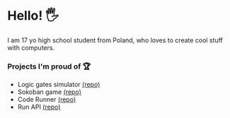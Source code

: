 # Hello! 🖐
I am 17 yo high school student from Poland, who loves to create cool stuff with computers.

### Projects I'm proud of 🏆
- Logic gates simulator [(repo)](https://github.com/team-nullptr/logic-gates-simulator)
- Sokoban game [(repo)](https://github.com/bk20dev/sokoban)
- Code Runner [(repo)](https://github.com/senicko/code-runner)
- Run API [(repo)](https://github.com/senicko/run-api)
